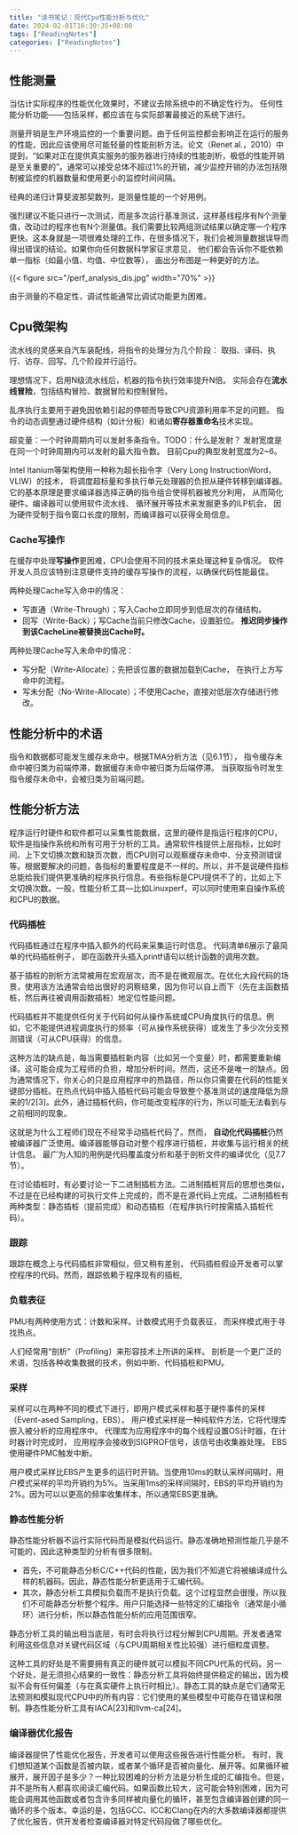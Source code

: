 ```yaml
---
title: "读书笔记：现代Cpu性能分析与优化"
date: 2024-02-01T16:30:35+08:00
tags: ["ReadingNotes"]
categories: ["ReadingNotes"]
---
```


## 性能测量
当估计实际程序的性能优化效果时，不建议去除系统中的不确定性行为。
任何性能分析功能——包括采样，都应该在与实际部署最接近的系统下进行。


测量开销是生产环境监控的一个重要问题。由于任何监控都会影响正在运行的服务的性能，因此应该使用尽可能轻量的性能剖析方法。论文（Renet al.，2010）中提到，“如果对正在提供真实服务的服务器进行持续的性能剖析，极低的性能开销是至关重要的”。通常可以接受总体不超过1%的开销，减少监控开销的办法包括限制被监控的机器数量和使用更小的监控时间间隔。

经典的递归计算斐波那契数列，是测量性能的一个好用例。

强烈建议不能只进行一次测试，而是多次运行基准测试，这样基线程序有N个测量值，改动过的程序也有N个测量值。我们需要比较两组测试结果以确定哪一个程序更快。这本身就是一项很难处理的工作，在很多情况下，我们会被测量数据误导而得出错误的结论。如果你向任何数据科学家征求意见，
他们都会告诉你不能依赖单一指标（如最小值、均值、中位数等），
画出分布图是一种更好的方法。

{{< figure src="/perf_analysis_dis.jpg" width="70%" >}}

由于测量的不稳定性，调试性能通常比调试功能更为困难。

## Cpu微架构

流水线的灵感来自汽车装配线，将指令的处理分为几个阶段：
取指、译码、执行、访存、回写。几个阶段并行运行。


理想情况下，启用N级流水线后，机器的指令执行效率提升N倍。
实际会存在**流水线冒险**，包括结构冒险、数据冒险和控制冒险。

乱序执行主要用于避免因依赖引起的停顿而导致CPU资源利用率不足的问题。
指令的动态调整通过硬件结构（如计分板）和诸如**寄存器重命名**技术实现。

超变量：一个时钟周期内可以发射多条指令。TODO：什么是发射？
发射宽度是在同一个时钟周期内可以发射的最大指令数。
目前Cpu的典型发射宽度为2~6。

Intel Itanium等架构使用一种称为超长指令字（Very Long InstructionWord，VLIW）的技术，
将调度超标量和多执行单元处理器的负担从硬件转移到编译器。
它的基本原理是要求编译器选择正确的指令组合使得机器被充分利用，
从而简化硬件。编译器可以使用软件流水线、
循环展开等技术来发掘更多的ILP机会，
因为硬件受制于指令窗口长度的限制，而编译器可以获得全局信息。

### Cache写操作

在缓存中处理**写操作**更困难，CPU会使用不同的技术来处理这种复杂情况。
软件开发人员应该特别注意硬件支持的缓存写操作的流程，以确保代码性能最佳。

两种处理Cache写入命中的情况：
- 写直通（Write-Through）；写入Cache立即同步到低层次的存储结构。
- 回写（Write-Back）；写Cache当前只修改Cache，设置脏位。
  **推迟同步操作到该CacheLine被替换出Cache时。**

两种处理Cache写入未命中的情况：
- 写分配（Write-Allocate）；先把该位置的数据加载到Cache，
  在执行上方写命中的流程。
- 写未分配（No-Write-Allocate）；不使用Cache，直接对低层次存储进行修改。

## 性能分析中的术语

指令和数据都可能发生缓存未命中。根据TMA分析方法（见6.1节），
指令缓存未命中被归类为前端停滞，数据缓存未命中被归类为后端停滞。
当获取指令时发生指令缓存未命中，会被归类为前端问题。

## 性能分析方法

程序运行时硬件和软件都可以采集性能数据，这里的硬件是指运行程序的CPU，软件是指操作系统和所有可用于分析的工具。通常软件栈提供上层指标，比如时间、上下文切换次数和缺页次数，而CPU则可以观察缓存未命中、分支预测错误等。根据要解决的问题，各指标的重要程度是不一样的。所以，并不是说硬件指标总能给我们提供更准确的程序执行信息。有些指标是CPU提供不了的，比如上下文切换次数。一般，性能分析工具—比如Linuxperf，可以同时使用来自操作系统和CPU的数据。

### 代码插桩

代码插桩通过在程序中插入额外的代码来采集运行时信息。
代码清单6展示了最简单的代码插桩例子，
即在函数开头插入printf语句以统计函数的调用次数。

基于插桩的剖析方法常被用在宏观层次，而不是在微观层次。在优化大段代码的场景，使用该方法通常会给出很好的洞察结果，因为你可以自上而下（先在主函数插桩，然后再往被调用函数插桩）地定位性能问题。

代码插桩并不能提供任何关于代码如何从操作系统或CPU角度执行的信息。例如，它不能提供进程调度执行的频率（可从操作系统获得）或发生了多少次分支预测错误（可从CPU获得）的信息。

这种方法的缺点是，每当需要插桩新内容（比如另一个变量）时，都需要重新编译。这可能会成为工程师的负担，增加分析时间。然而，这还不是唯一的缺点。因为通常情况下，你关心的只是应用程序中的热路径，所以你只需要在代码的性能关键部分插桩。在热点代码中插入插桩代码可能会导致整个基准测试的速度降低为原来的1/2[3]。此外，通过插桩代码，你可能改变程序的行为，所以可能无法看到与之前相同的现象。

这就是为什么工程师们现在不经常手动插桩代码了。然而，
**自动化代码插桩**仍然被编译器广泛使用。编译器能够自动对整个程序进行插桩，并收集与运行相关的统计信息。
最广为人知的用例是代码覆盖度分析和基于剖析文件的编译优化（见7.7节）。

在讨论插桩时，有必要讨论一下二进制插桩方法。二进制插桩背后的思想也类似，不过是在已经构建的可执行文件上完成的，而不是在源代码上完成。二进制插桩有两种类型：静态插桩（提前完成）和动态插桩（在程序执行时按需插入插桩代码）。

### 跟踪
跟踪在概念上与代码插桩非常相似，但又稍有差别，
代码插桩假设开发者可以掌控程序的代码。然而，跟踪依赖于程序现有的插桩,

### 负载表征

PMU有两种使用方式：计数和采样。计数模式用于负载表征，
而采样模式用于寻找热点。

人们经常用“剖析”（Profiling）来形容技术上所讲的采样。
剖析是一个更广泛的术语，包括各种收集数据的技术，例如中断、代码插桩和PMU。

### 采样

采样可以在两种不同的模式下进行，即用户模式采样和基于硬件事件的采样（Event-ased Sampling，EBS）。
用户模式采样是一种纯软件方法，它将代理库嵌入被分析的应用程序中。
代理库为应用程序中的每个线程设置OS计时器，在计时器计时完成时，
应用程序会接收到SIGPROF信号，该信号由收集器处理。
EBS使用硬件PMC触发中断。

用户模式采样比EBS产生更多的运行时开销。当使用10ms的默认采样间隔时，用户模式采样的平均开销约为5%。当采用1ms的采样间隔时，EBS的平均开销约为2%。因为可以以更高的频率收集样本，所以通常EBS更准确。

### 静态性能分析

静态性能分析器不运行实际代码而是模拟代码运行。静态准确地预测性能几乎是不可能的，因此这种类型的分析有很多限制。
- 首先，不可能静态分析C/C++代码的性能，因为我们不知道它将被编译成什么样的机器码。因此，静态性能分析更适用于汇编代码。
- 其次，静态分析工具模拟负载而不是执行负载。这个过程显然会很慢，所以我们不可能静态分析整个程序。用户只能选择一些特定的汇编指令（通常是小循环）进行分析，所以静态性能分析的应用范围很窄。

静态分析工具的输出相当底层，有时会将执行过程分解到CPU周期。开发者通常利用这些信息对关键代码区域（与CPU周期相关性比较强）进行细粒度调整。

这种工具的好处是不需要拥有真正的硬件就可以模拟不同CPU代系的代码。另一个好处，是无须担心结果的一致性：静态分析工具将始终提供稳定的输出，因为模拟不会有任何偏差（与在真实硬件上执行时相比）。静态工具的缺点是它们通常无法预测和模拟现代CPU中的所有内容：它们使用的某些模型中可能存在错误和限制。静态性能分析工具有IACA[23]和llvm-ca[24]。

### 编译器优化报告
编译器提供了性能优化报告，开发者可以使用这些报告进行性能分析。
有时，我们想知道某个函数是否被内联，或者某个循环是否被向量化、展开等。如果循环被展开，展开因子是多少？一种比较困难的分析方法是分析生成的汇编指令。但是，并不是所有人都喜欢阅读汇编代码。如果函数比较大，这可能会特别困难，因为可能会调用其他函数或者包含许多同样被向量化的循环，甚至包含编译器创建的同一循环的多个版本。幸运的是，包括GCC、ICC和Clang在内的大多数编译器都提供了优化报告，供开发者检查编译器对特定代码段做了哪些优化。